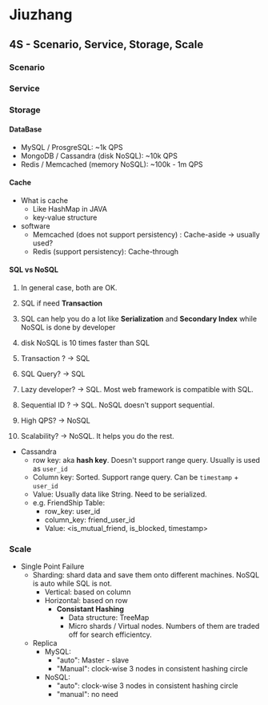 # Jiuzhang
## 4S - Scenario, Service, Storage, Scale
### Scenario
### Service
### Storage
#### DataBase
- MySQL / ProsgreSQL: ~1k QPS
- MongoDB / Cassandra (disk NoSQL): ~10k QPS
- Redis / Memcached (memory NoSQL): ~100k - 1m QPS
#### Cache
- What is cache
  - Like HashMap in JAVA
  - key-value structure
- software
  - Memcached (does not support persistency) : Cache-aside -> usually used?
  - Redis (support persistency): Cache-through

#### SQL vs NoSQL 
1. In general case, both are OK.
2. SQL if need **Transaction**
3. SQL can help you do a lot like **Serialization** and **Secondary Index** while NoSQL is done by developer
4. disk NoSQL is 10 times faster than SQL

1. Transaction ? -> SQL
2. SQL Query? -> SQL
3. Lazy developer? -> SQL. Most web framework is compatible with SQL.
4. Sequential ID ? -> SQL. NoSQL doesn't support sequential.
5. High QPS? -> NoSQL
6. Scalability? -> NoSQL. It helps you do the rest.

- Cassandra
  - row key: aka **hash key**. Doesn't support range query. Usually is used as `user_id`
  - Column key: Sorted. Support range query. Can be `timestamp` + `user_id`
  - Value: Usually data like String. Need to be serialized.
  - e.g. FriendShip Table: 
    - row_key: user_id
    - column_key: friend_user_id
    - Value: <is_mutual_friend, is_blocked, timestamp>
    
### Scale
- Single Point Failure
  - Sharding: shard data and save them onto different machines. NoSQL is auto while SQL is not.
    - Vertical: based on column
    - Horizontal: based on row
      - **Consistant Hashing**
        - Data structure: TreeMap
        - Micro shards / Virtual nodes. Numbers of them are traded off for search efficientcy.
  - Replica
    - MySQL:
      - "auto": Master - slave
      - "Manual": clock-wise 3 nodes in consistent hashing circle
    - NoSQL:
      - "auto": clock-wise 3 nodes in consistent hashing circle
      - "manual": no need

